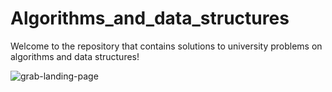 # Algorithms_and_data_structures
Welcome to the repository that contains solutions to university problems on algorithms and data structures!

![grab-landing-page](https://media.tenor.com/baGDuBesHUMAAAAC/no-game-no-life-thumbs-up.gif)


